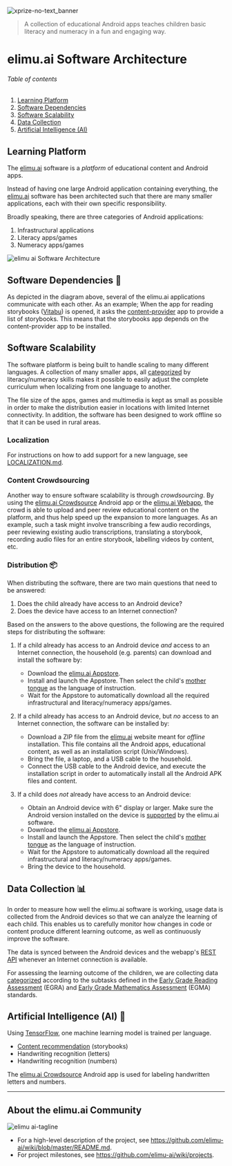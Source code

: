 ![xprize-no-text_banner](https://user-images.githubusercontent.com/15718174/82723985-51250780-9d05-11ea-8fc6-e800d9b414eb.png)
> A collection of educational Android apps teaches children basic literacy and numeracy in a fun and engaging way.

# elimu.ai Software Architecture

###### Table of contents
  1. [Learning Platform](#learning-platform)
  1. [Software Dependencies](#dependencies)
  1. [Software Scalability](#scalability)
  1. [Data Collection](#data-collection)
  1. [Artificial Intelligence (AI)](#ai)


<a name="learning-platform"></a>
## Learning Platform

The [elimu.ai](http://elimu.ai) software is a _platform_ of educational content and Android apps.

Instead of having one large Android application containing everything, the [elimu.ai](http://elimu.ai) software has been architected such that there are many smaller applications, each with their own specific responsibility.

Broadly speaking, there are three categories of Android applications:
  1. Infrastructural applications
  1. Literacy apps/games
  1. Numeracy apps/games

![elimu ai Software Architecture](https://user-images.githubusercontent.com/15718174/83324950-2ace1180-a29b-11ea-81a0-743bd6f214b3.png)


<a name="dependencies"></a>
## Software Dependencies 🔄

As depicted in the diagram above, several of the elimu.ai applications communicate with each other. As an example; When the app for reading storybooks ([Vitabu](https://github.com/elimu-ai/vitabu)) is opened, it asks the [content-provider](https://github.com/elimu-ai/content-provider) app to provide a list of storybooks. This means that the storybooks app depends on the content-provider app to be installed.


<a name="scalability"></a>
## Software Scalability

The software platform is being built to handle scaling to many different languages. A collection of many smaller apps, all [categorized](https://github.com/elimu-ai/launcher/blob/master/README.md#pedagogy) by literacy/numeracy skills makes it possible to easily adjust the complete curriculum when localizing from one language to another.

The file size of the apps, games and multimedia is kept as small as possible in order to make the distribution easier in locations with limited Internet connectivity. In addition, the software has been designed to work offline so that it can be used in rural areas.

<a name="localization"></a>
### Localization

For instructions on how to add support for a new language, see [LOCALIZATION.md](LOCALIZATION.md).


<a name="crowdsourcing"></a>
### Content Crowdsourcing

Another way to ensure software scalability is through _crowdsourcing_. By using the [elimu.ai Crowdsource](https://github.com/elimu-ai/crowdsource) Android app or the [elimu.ai Webapp](https://github.com/elimu-ai/webapp), the crowd is able to upload and peer review educational content on the platform, and thus help speed up the expansion to more languages. As an example, such a task might involve transcribing a few audio recordings, peer reviewing existing audio transcriptions, translating a storybook, recording audio files for an entire storybook, labelling videos by content, etc.


<a name="distribution"></a>
### Distribution 📦

When distributing the software, there are two main questions that need to be answered:
   1. Does the child already have access to an Android device?
   1. Does the device have access to an Internet connection?

Based on the answers to the above questions, the following are the required steps for distributing the software:

1. If a child already has access to an Android device _and_ access to an Internet connection, the household (e.g. parents) can download and install the software by:
   * Download the [elimu.ai Appstore](https://github.com/elimu-ai/appstore).
   * Install and launch the Appstore. Then select the child's [mother tongue](PEDAGOGY.md) as the language of instruction.
   * Wait for the Appstore to automatically download all the required infrastructural and literacy/numeracy apps/games.

1. If a child already has access to an Android device, but _no_ access to an Internet connection, the software can be installed by:
   * Download a ZIP file from the [elimu.ai](http://elimu.ai) website meant for _offline_ installation. This file contains all the Android apps, educational content, as well as an installation script (Unix/Windows).
   * Bring the file, a laptop, and a USB cable to the household.
   * Connect the USB cable to the Android device, and execute the installation script in order to automatically install all the Android APK files and content.

1. If a child does _not_ already have access to an Android device:
   * Obtain an Android device with 6" display or larger. Make sure the Android version installed on the device is [supported](https://github.com/elimu-ai/appstore#what-devices-are-being-used) by the elimu.ai software.
   * Download the [elimu.ai Appstore](https://github.com/elimu-ai/appstore).
   * Install and launch the Appstore. Then select the child's [mother tongue](PEDAGOGY.md) as the language of instruction.
   * Wait for the Appstore to automatically download all the required infrastructural and literacy/numeracy apps/games.
   * Bring the device to the household.


<a name="data-collection"></a>
## Data Collection 📊

In order to measure how well the elimu.ai software is working, usage data is collected from the Android devices so that we can analyze the learning of each child. This enables us to carefully monitor how changes in code or content produce different learning outcome, as well as continuously improve the software.

The data is synced between the Android devices and the webapp's [REST API](https://github.com/elimu-ai/webapp/tree/master/src/main/java/ai/elimu/rest) whenever an Internet connection is available.

For assessing the learning outcome of the children, we are collecting data [categorized](https://github.com/elimu-ai/launcher/blob/master/README.md#pedagogy) according to the subtasks defined in the [Early Grade Reading Assessment](https://globalreadingnetwork.net/resources/early-grade-reading-assessment-egra-toolkit-second-edition) (EGRA) and [Early Grade Mathematics Assessment](https://www.globalpartnership.org/content/early-grade-mathematics-assessment-egma-conceptual-framework-based-mathematics-skills) (EGMA) standards.


<a name="ai"></a>
## Artificial Intelligence (AI) 🤖

Using [TensorFlow](https://www.tensorflow.org/), one machine learning model is trained per language.

  * [Content recommendation](https://github.com/elimu-ai/ml-storybooks-recommender) (storybooks)
  * Handwriting recognition (letters)
  * Handwriting recognition (numbers)

The [elimu.ai Crowdsource](https://github.com/elimu-ai/crowdsource) Android app is used for labeling handwritten letters and numbers.


---

## About the elimu.ai Community

![elimu ai-tagline](https://user-images.githubusercontent.com/15718174/54360503-e8e88980-465c-11e9-9792-32b513105cf3.png)

 * For a high-level description of the project, see https://github.com/elimu-ai/wiki/blob/master/README.md.
 * For project milestones, see https://github.com/elimu-ai/wiki/projects.
